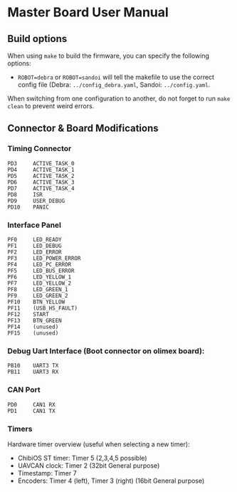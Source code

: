 # Master Board User Manual

## Build options

When using `make` to build the firmware, you can specify the following options:

- `ROBOT=debra` or `ROBOT=sandoi` will tell the makefile to use the correct config file (Debra: `../config_debra.yaml`, Sandoi: `../config.yaml`.

When switching from one configuration to another, do not forget to run `make clean` to prevent weird errors.


## Connector & Board Modifications

### Timing Connector
```
PD3     ACTIVE_TASK_0
PD4     ACTIVE_TASK_1
PD5     ACTIVE_TASK_2
PD6     ACTIVE_TASK_3
PD7     ACTIVE_TASK_4
PD8     ISR
PD9     USER_DEBUG
PD10    PANIC
```

### Interface Panel
```
PF0     LED_READY
PF1     LED_DEBUG
PF2     LED_ERROR
PF3     LED_POWER_ERROR
PF4     LED_PC_ERROR
PF5     LED_BUS_ERROR
PF6     LED_YELLOW_1
PF7     LED_YELLOW_2
PF8     LED_GREEN_1
PF9     LED_GREEN_2
PF10    BTN_YELLOW
PF11    (USB_HS_FAULT)
PF12    START
PF13    BTN_GREEN
PF14    (unused)
PF15    (unused)
```

### Debug Uart Interface (Boot connector on olimex board):
```
PB10    UART3 TX
PB11    UART3 RX
```

### CAN Port
```
PD0     CAN1 RX
PD1     CAN1 TX
```

### Timers
Hardware timer overview (useful when selecting a new timer):
* ChibiOS ST timer: Timer 5 (2,3,4,5 possible)
* UAVCAN clock: Timer 2 (32bit General purpose)
* Timestamp: Timer 7
* Encoders: Timer 4 (left), Timer 3 (right) (16bit General purpose)
